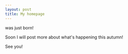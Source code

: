 ```yaml
---
layout: post
title: My homepage
---
```


was just born! 

Soon I will post more about what's happening this autumn!

See you!

